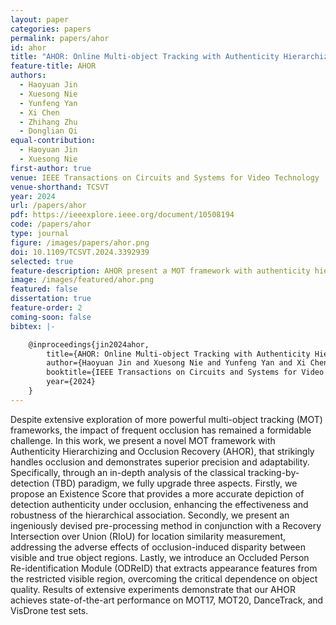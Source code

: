 ```yaml
---
layout: paper
categories: papers
permalink: papers/ahor
id: ahor
title: "AHOR: Online Multi-object Tracking with Authenticity Hierarchizing and Occlusion Recovery"
feature-title: AHOR
authors: 
  - Haoyuan Jin
  - Xuesong Nie
  - Yunfeng Yan
  - Xi Chen
  - Zhihang Zhu
  - Donglian Qi
equal-contribution:
  - Haoyuan Jin
  - Xuesong Nie
first-author: true
venue: IEEE Transactions on Circuits and Systems for Video Technology
venue-shorthand: TCSVT
year: 2024
url: /papers/ahor
pdf: https://ieeexplore.ieee.org/document/10508194
code: /papers/ahor
type: journal
figure: /images/papers/ahor.png
doi: 10.1109/TCSVT.2024.3392939
selected: true
feature-description: AHOR present a MOT framework with authenticity hierarchizing and occlusion recovery
image: /images/featured/ahor.png
featured: false
dissertation: true
feature-order: 2
coming-soon: false
bibtex: |-

    @inproceedings{jin2024ahor,
        title={AHOR: Online Multi-object Tracking with Authenticity Hierarchizing and Occlusion Recovery},
        author={Haoyuan Jin and Xuesong Nie and Yunfeng Yan and Xi Chen and Zhihang Zhu and Donglian Qi},
        booktitle={IEEE Transactions on Circuits and Systems for Video Technology (TCSVT)},
        year={2024}
    }
---
```


Despite extensive exploration of more powerful multi-object tracking (MOT) frameworks, the impact of frequent occlusion has remained a formidable challenge. 
In this work, we present a novel MOT framework with Authenticity Hierarchizing and Occlusion Recovery (AHOR), that strikingly handles occlusion and demonstrates superior precision and adaptability. 
Specifically, through an in-depth analysis of the classical tracking-by-detection (TBD) paradigm, we fully upgrade three aspects. 
Firstly, we propose an Existence Score that provides a more accurate depiction of detection authenticity under occlusion, enhancing the effectiveness and robustness of the hierarchical association. 
Secondly, we present an ingeniously devised pre-processing method in conjunction with a Recovery Intersection over Union (RIoU) for location similarity measurement, addressing the adverse effects of occlusion-induced disparity between visible and true object regions. 
Lastly, we introduce an Occluded Person Re-identification Module (ODReID) that extracts appearance features from the restricted visible region, overcoming the critical dependence on object quality. 
Results of extensive experiments demonstrate that our AHOR achieves state-of-the-art performance on MOT17, MOT20, DanceTrack, and VisDrone test sets.